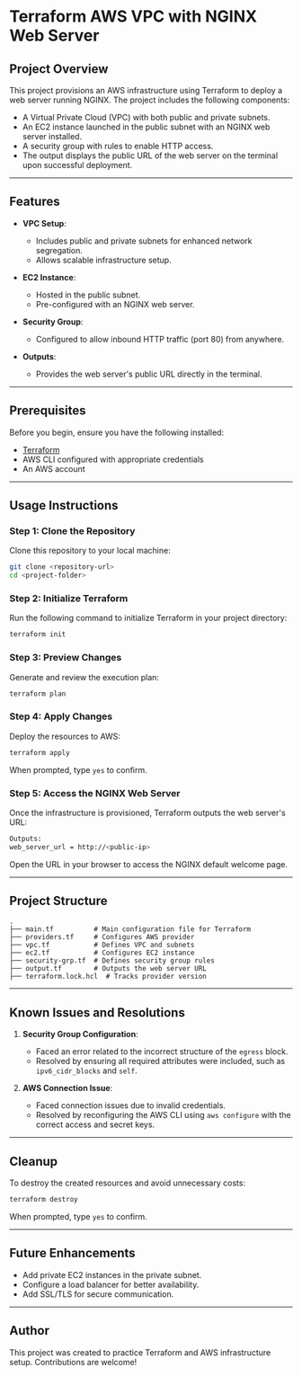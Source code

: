 # Terraform AWS VPC with NGINX Web Server

## Project Overview

This project provisions an AWS infrastructure using Terraform to deploy a web server running NGINX. The project includes the following components:

- A Virtual Private Cloud (VPC) with both public and private subnets.
- An EC2 instance launched in the public subnet with an NGINX web server installed.
- A security group with rules to enable HTTP access.
- The output displays the public URL of the web server on the terminal upon successful deployment.

---

## Features

- **VPC Setup**:
  - Includes public and private subnets for enhanced network segregation.
  - Allows scalable infrastructure setup.
  
- **EC2 Instance**:
  - Hosted in the public subnet.
  - Pre-configured with an NGINX web server.

- **Security Group**:
  - Configured to allow inbound HTTP traffic (port 80) from anywhere.

- **Outputs**:
  - Provides the web server's public URL directly in the terminal.

---

## Prerequisites

Before you begin, ensure you have the following installed:

- [Terraform](https://www.terraform.io/downloads.html)
- AWS CLI configured with appropriate credentials
- An AWS account

---

## Usage Instructions

### Step 1: Clone the Repository
Clone this repository to your local machine:
```bash
git clone <repository-url>
cd <project-folder>
```

### Step 2: Initialize Terraform
Run the following command to initialize Terraform in your project directory:
```bash
terraform init
```

### Step 3: Preview Changes
Generate and review the execution plan:
```bash
terraform plan
```

### Step 4: Apply Changes
Deploy the resources to AWS:
```bash
terraform apply
```

When prompted, type `yes` to confirm.

### Step 5: Access the NGINX Web Server
Once the infrastructure is provisioned, Terraform outputs the web server's URL:
```bash
Outputs:
web_server_url = http://<public-ip>
```

Open the URL in your browser to access the NGINX default welcome page.

---

## Project Structure

```
.
├── main.tf          # Main configuration file for Terraform
├── providers.tf     # Configures AWS provider
├── vpc.tf           # Defines VPC and subnets
├── ec2.tf           # Configures EC2 instance
├── security-grp.tf  # Defines security group rules
├── output.tf        # Outputs the web server URL
├── terraform.lock.hcl  # Tracks provider version
```

---

## Known Issues and Resolutions

1. **Security Group Configuration**:
   - Faced an error related to the incorrect structure of the `egress` block.
   - Resolved by ensuring all required attributes were included, such as `ipv6_cidr_blocks` and `self`.

2. **AWS Connection Issue**:
   - Faced connection issues due to invalid credentials.
   - Resolved by reconfiguring the AWS CLI using `aws configure` with the correct access and secret keys.

---

## Cleanup

To destroy the created resources and avoid unnecessary costs:
```bash
terraform destroy
```

When prompted, type `yes` to confirm.

---

## Future Enhancements

- Add private EC2 instances in the private subnet.
- Configure a load balancer for better availability.
- Add SSL/TLS for secure communication.

---

## Author

This project was created to practice Terraform and AWS infrastructure setup. Contributions are welcome!
